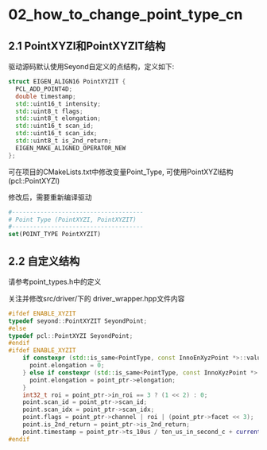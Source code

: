 # 02_how_to_change_point_type_cn

## 2.1 PointXYZI和PointXYZIT结构

驱动源码默认使用Seyond自定义的点结构，定义如下:

```c++
struct EIGEN_ALIGN16 PointXYZIT {
  PCL_ADD_POINT4D;
  double timestamp;
  std::uint16_t intensity;
  std::uint8_t flags;
  std::uint8_t elongation;
  std::uint16_t scan_id;
  std::uint16_t scan_idx;
  std::uint8_t is_2nd_return;
  EIGEN_MAKE_ALIGNED_OPERATOR_NEW
};
```

可在项目的CMakeLists.txt中修改变量Point_Type, 可使用PointXYZI结构(pcl::PointXYZI)

修改后，需要重新编译驱动

```cmake
#-------------------------------------
# Point Type (PointXYZI, PointXYZIT)
#-------------------------------------
set(POINT_TYPE PointXYZIT)
```

## 2.2 自定义结构

请参考point_types.h中的定义

关注并修改src/driver/下的 driver_wrapper.hpp文件内容

```c++
#ifdef ENABLE_XYZIT
typedef seyond::PointXYZIT SeyondPoint;
#else
typedef pcl::PointXYZI SeyondPoint;
#endif
#ifdef ENABLE_XYZIT
    if constexpr (std::is_same<PointType, const InnoEnXyzPoint *>::value) {
      point.elongation = 0;
    } else if constexpr (std::is_same<PointType, const InnoXyzPoint *>::value) {
      point.elongation = point_ptr->elongation;
    }
    int32_t roi = point_ptr->in_roi == 3 ? (1 << 2) : 0;
    point.scan_id = point_ptr->scan_id;
    point.scan_idx = point_ptr->scan_idx;
    point.flags = point_ptr->channel | roi | (point_ptr->facet << 3);
    point.is_2nd_return = point_ptr->is_2nd_return;
    point.timestamp = point_ptr->ts_10us / ten_us_in_second_c + current_ts_start_;
#endif
```
